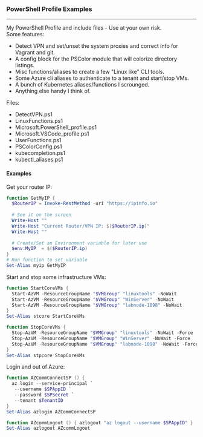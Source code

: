 ### PowerShell Profile Examples

---

My PowerShell Profile and include files - Use at your own risk.  
Some features:  

- Detect VPN and set/unset the system proxies and correct info for Vagrant and git.
- A config block for the PSColor module that will colorize directory listings.
- Misc functions/aliases to create a few "Linux like" CLI tools.
- Some Azure cli aliases to authenticate to a tenant and start/stop VMs.
- A bunch of Kubernetes aliases/functions I scrounged.
- Anything else handy I think of.
  
Files:  

- DetectVPN.ps1  
- LinuxFunctions.ps1  
- Microsoft.PowerShell_profile.ps1  
- Microsoft.VSCode_profile.ps1  
- UserFunctions.ps1  
- PSColorConfig.ps1
- kubecompletion.ps1
- kubectl_aliases.ps1

#### Examples

Get your router IP:  

~~~powershell
function GetMyIP {
  $RouterIP = Invoke-RestMethod -uri "https://ipinfo.io"
  
  # See it on the screen
  Write-Host ""
  Write-Host "Current Router/VPN IP: $($RouterIP.ip)"
  Write-Host ""
  
  # Create/Set an Environment variable for later use
  $env:MyIP  = $($RouterIP.ip)
}
# Run function to set variable
Set-Alias myip GetMyIP
~~~

Start and stop some infrastructure VMs:

~~~powershell
function StartCoreVMs {
  Start-AzVM -ResourceGroupName "$VMGroup" "linuxtools" -NoWait
  Start-AzVM -ResourceGroupName "$VMGroup" "WinServer" -NoWait
  Start-AzVM -ResourceGroupName "$VMGroup" "labnode-1098" -NoWait
}
Set-Alias stcore StartCoreVMs

function StopCoreVMs {
  Stop-AzVM -ResourceGroupName "$VMGroup" "linuxtools" -NoWait -Force
  Stop-AzVM -ResourceGroupName "$VMGroup" "WinServer" -NoWait -Force
  Stop-AzVM -ResourceGroupName "$VMGroup" "labnode-1098" -NoWait -Force
}
Set-Alias stpcore StopCoreVMs
~~~

Login and out of Azure:

~~~powershell
function AZCommConnectSP () {
  az login --service-principal `
   --username $SPAppID `
   --password $SPSecret `
   --tenant $TenantID
}
Set-Alias azlogin AZCommConnectSP

function AZcommLogout () { azlogout "az logout --username $SPAppID" }
Set-Alias azlogout AZcommLogout
~~~
